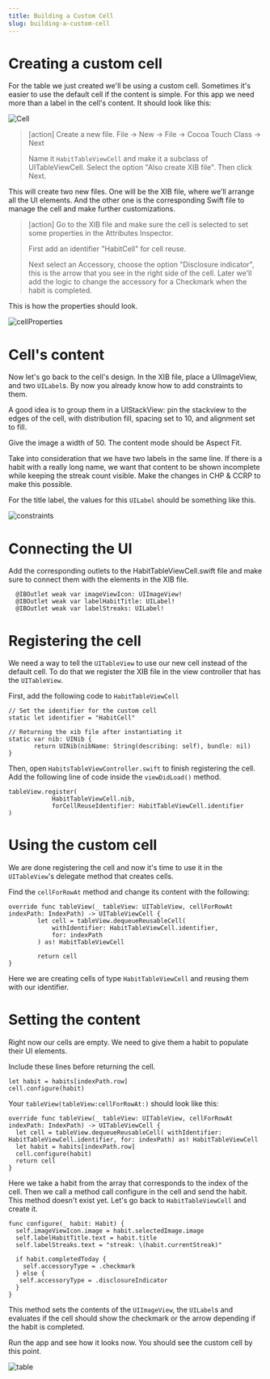 ```yaml
---
title: Building a Custom Cell
slug: building-a-custom-cell
---
```


# Creating a custom cell

For the table we just created we'll be using a custom cell. Sometimes it's easier to use the default cell if the content is simple. For this app we need more than a label in the cell's content. It should look like this:

![Cell](assets/Cell.png "custom cell")

> [action]
> Create a new file. File -> New -> File -> Cocoa Touch Class -> Next
>
> Name it `HabitTableViewCell` and make it a subclass of UITableViewCell. Select the option "Also create XIB file". Then click Next.

This will create two new files. One will be the XIB file, where we'll arrange all the UI elements. And the other one is the corresponding Swift file to manage the cell and make further customizations.

> [action]
> Go to the XIB file and make sure the cell is selected to set some properties in the Attributes Inspector.
>
> First add an identifier "HabitCell" for cell reuse.
>
>Next select an Accessory, choose the option "Disclosure indicator", this is the arrow that you see in the right side of the cell. Later we'll add the logic to change the accessory for a Checkmark when the habit is completed.

This is how the properties should look.

![cellProperties](assets/cellProperties.png "cell properties")

# Cell's content

Now let's go back to the cell's design. In the XIB file, place a UIImageView, and two `UILabel`s. By now you already know how to add constraints to them.

A good idea is to group them in a UIStackView: pin the stackview to the edges of the cell, with distribution fill, spacing set to 10, and alignment set to fill.

Give the image a width of 50. The content mode should be Aspect Fit.

Take into consideration that we have two labels in the same line. If there is a habit with a really long name, we want that content to be shown incomplete while keeping the streak count visible. Make the changes in CHP & CCRP to make this possible.

For the title label, the values for this `UILabel` should be something like this.

![constraints](assets/constraints.png "constraints")

# Connecting the UI

Add the corresponding outlets to the HabitTableViewCell.swift file and make sure to connect them with the elements in the XIB file.

```
  @IBOutlet weak var imageViewIcon: UIImageView!
  @IBOutlet weak var labelHabitTitle: UILabel!
  @IBOutlet weak var labelStreaks: UILabel!
```

# Registering the cell

We need a way to tell the `UITableView` to use our new cell instead of the default cell. To do that we register the XIB file in the view controller that has the `UITableView`.

First, add the following code to `HabitTableViewCell`

```
// Set the identifier for the custom cell
static let identifier = "HabitCell"

// Returning the xib file after instantiating it
static var nib: UINib {
       return UINib(nibName: String(describing: self), bundle: nil)
}
```

Then, open `HabitsTableViewController.swift` to finish registering the cell.
Add the following line of code inside the `viewDidLoad()` method.

```
tableView.register(
            HabitTableViewCell.nib,
            forCellReuseIdentifier: HabitTableViewCell.identifier
)
```

# Using the custom cell

We are done registering the cell and now it's time to use it in the `UITableView`'s delegate method that creates cells.

Find the `cellForRowAt` method and change its content with the following:

```
override func tableView(_ tableView: UITableView, cellForRowAt indexPath: IndexPath) -> UITableViewCell {
        let cell = tableView.dequeueReusableCell(
            withIdentifier: HabitTableViewCell.identifier,
            for: indexPath
        ) as! HabitTableViewCell

        return cell
}
```

Here we are creating cells of type `HabitTableViewCell` and reusing them with our identifier.

# Setting the content

Right now our cells are empty. We need to give them a habit to populate their UI elements.

Include these lines before returning the cell.

```
let habit = habits[indexPath.row]
cell.configure(habit)
```

Your `tableView(tableView:cellForRowAt:)` should look like this:

```
override func tableView(_ tableView: UITableView, cellForRowAt indexPath: IndexPath) -> UITableViewCell {
  let cell = tableView.dequeueReusableCell( withIdentifier: HabitTableViewCell.identifier, for: indexPath) as! HabitTableViewCell
  let habit = habits[indexPath.row]
  cell.configure(habit)
  return cell
}
```

Here we take a habit from the array that corresponds to the index of the cell. Then we call a method call configure in the cell and send the habit. This method doesn't exist yet. Let's go back to `HabitTableViewCell` and create it.

```
func configure(_ habit: Habit) {
  self.imageViewIcon.image = habit.selectedImage.image
  self.labelHabitTitle.text = habit.title
  self.labelStreaks.text = "streak: \(habit.currentStreak)"

  if habit.completedToday {
    self.accessoryType = .checkmark
  } else {
   self.accessoryType = .disclosureIndicator
  }
}
```

This method sets the contents of the `UIImageView`, the `UILabel`s and evaluates if the cell should show the checkmark or the arrow depending if the habit is completed.

Run the app and see how it looks now. You should see the custom cell by this point.

![table](assets/table.png "table")
